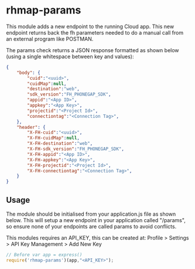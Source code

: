 # rhmap-params
This module adds a new endpoint to the running Cloud app. This new endpoint returns back the fh parameters needed to do a manual call from an external program like POSTMAN.

The params check returns a JSON response formatted as shown 
below (using a single whitespace between key and values):

```json
{
    "body": {
        "cuid":"<uuid>",
        "cuidMap":null,
        "destination":"web",
        "sdk_version":"FH_PHONEGAP_SDK",
        "appid":"<App ID>",
        "appkey":"<App Key>",
        "projectid":"<Project Id>",
        "connectiontag":"<Connection Tag>",
    },
    "header": {
        "X-FH-cuid":"<uuid>",
        "X-FH-cuidMap":null,
        "X-FH-destination":"web",
        "X-FH-sdk_version":"FH_PHONEGAP_SDK",
        "X-FH-appid":"<App ID>",
        "X-FH-appkey":"<App Key>",
        "X-FH-projectid":"<Project Id>",
        "X-FH-connectiontag":"<Connection Tag>",
    }
}
```

## Usage
The module should be initialised from your application.js 
file as shown below. This will setup a new endpoint in your application called "/params", so ensure none of your endpoints are called params to avoid conflicts.

This modules requires an API_KEY, this can be created at: Profile > Settings > API Key Management > Add New Key

```javascript
// Before var app = express()
require('rhmap-params')(app,"<API_KEY>");
```
